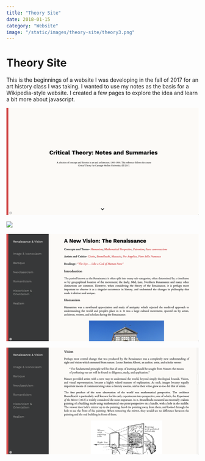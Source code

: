 ```yaml
---
title: "Theory Site"
date: 2018-01-15
category: "Website"
image: "/static/images/theory-site/theory3.png"
---
```


# Theory Site

This is the beginnings of a website I was developing in the fall of 2017 for an art history class I was taking. I wanted to use my notes as the basis for a Wikipedia-style website. I created a few pages to explore the idea and learn a bit more about javascript.

![](/static/images/theory-site/theory1.png)

![](/static/images/theory-site/theory2.png)

![](/static/images/theory-site/theory3.png)

![](/static/images/theory-site/theory4.png)
